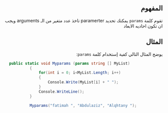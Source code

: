 <div dir="rtl">



## المفهوم 
تقوم كلمة
`params`
 يمكنك تحديد paramerter تاخذ عدد متغير من الـ arguments ويجب ان تكون احاديه الابعاد

## المثال
يوضح المثال التالي كفية إستخدام كلمة `params`:
</div>

```C#
   public static void Myparams (params string [] MyList)
            {
                for(int i = 0; i<MyList.Length; i++)
                {
                    Console.Write(MyList[i] + " ");
                }
                Console.WriteLine();
            }

            Myparams("fatimah ", "Abdulaziz", "Alqhtany ");

```
